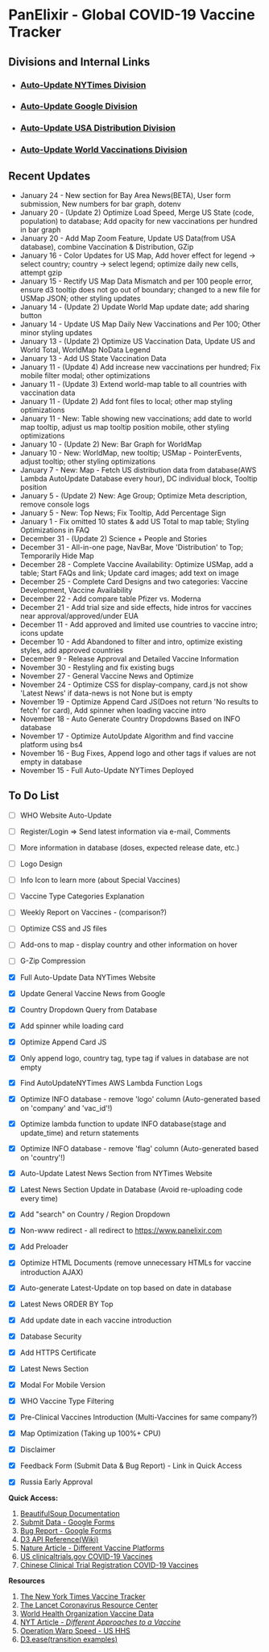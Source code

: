 # PanElixir - Global COVID-19 Vaccine Tracker

## **Divisions and Internal Links**
+ ### [Auto-Update NYTimes Division](https://github.com/tonyliunyc/panelixir/tree/AutoUpdateNYTimes)
+ ### [Auto-Update Google Division](https://github.com/tonyliunyc/panelixir/tree/AutoUpdateGoogle)
+ ### [Auto-Update USA Distribution Division](https://github.com/tonyliunyc/panelixir/tree/AutoUpdateUSADistribution)
+ ### [Auto-Update World Vaccinations Division](https://github.com/tonyliunyc/panelixir/tree/AutoUpdateWorldVaccinations)


## **Recent Updates**
+ January 24 - New section for Bay Area News(BETA), User form submission, New numbers for bar graph, dotenv
+ January 20 - (Update 2) Optimize Load Speed, Merge US State (code, population) to database; Add opacity for new vaccinations per hundred in bar graph
+ January 20 - Add Map Zoom Feature, Update US Data(from USA database), combine Vaccination & Distribution, GZip
+ January 16 - Color Updates for US Map, Add hover effect for legend -> select country; country -> select legend; optimize daily new cells, attempt gzip
+ January 15 - Rectify US Map Data Mismatch and per 100 people error, ensure d3 tooltip does not go out of boundary; changed to a new file for USMap JSON; other styling updates
+ January 14 - (Update 2) Update World Map update date; add sharing button
+ January 14 - Update US Map Daily New Vaccinations and Per 100; Other minor styling updates
+ January 13 - (Update 2) Optimize US Vaccination Data, Update US and World Total, WorldMap NoData Legend
+ January 13 - Add US State Vaccination Data
+ January 11 - (Update 4) Add increase new vaccinations per hundred; Fix mobile filter modal; other optimizations
+ January 11 - (Update 3) Extend world-map table to all countries with vaccination data
+ January 11 - (Update 2) Add font files to local; other map styling optimizations
+ January 11 - New: Table showing new vaccinations; add date to world map tooltip, adjust us map tooltip position mobile, other styling optimizations
+ January 10 - (Update 2) New: Bar Graph for WorldMap
+ January 10 - New: WorldMap, new tooltip; USMap - PointerEvents, adjust tooltip; other styling optimizations
+ January 7 - New: Map - Fetch US distribution data from database(AWS Lambda AutoUpdate Database every hour), DC individual block, Tooltip position
+ January 5 - (Update 2) New: Age Group; Optimize Meta description, remove console logs
+ January 5 - New: Top News; Fix Tooltip, Add Percentage Sign
+ January 1 - Fix omitted 10 states & add US Total to map table; Styling Optimizations in FAQ
+ December 31 - (Update 2) Science + People and Stories
+ December 31 - All-in-one page, NavBar, Move 'Distribution' to Top; Temporarily Hide Map
+ December 28 - Complete Vaccine Availability: Optimize USMap, add a table; Start FAQs and link; Update card images; add text on image
+ December 25 - Complete Card Designs and two categories: Vaccine Development, Vaccine Availability
+ December 22 - Add compare table Pfizer vs. Moderna
+ December 21 - Add trial size and side effects, hide intros for vaccines near approval/approved/under EUA
+ December 11 - Add approved and limited use countries to vaccine intro; icons update
+ December 10 - Add Abandoned to filter and intro, optimize existing styles, add approved countries
+ December 9 - Release Approval and Detailed Vaccine Information
+ November 30 - Restyling and fix existing bugs
+ November 27 - General Vaccine News and Optimize
+ November 24 - Optimize CSS for display-company, card.js not show 'Latest News' if data-news is not None but is empty
+ November 19 - Optimize Append Card JS(Does not return 'No results to fetch' for card), Add spinner when loading vaccine intro
+ November 18 - Auto Generate Country Dropdowns Based on INFO database
+ November 17 - Optimize AutoUpdate Algorithm and find vaccine platform using bs4
+ November 16 - Bug Fixes, Append logo and other tags if values are not empty in database
+ November 15 - Full Auto-Update NYTimes Deployed

## **To Do List**
* [ ] WHO Website Auto-Update
* [ ] Register/Login => Send latest information via e-mail, Comments
* [ ] More information in database (doses, expected release date, etc.)
* [ ] Logo Design
* [ ] Info Icon to learn more (about Special Vaccines)
* [ ] Vaccine Type Categories Explanation
* [ ] Weekly Report on Vaccines - (comparison?)
* [ ] Optimize CSS and JS files
* [ ] Add-ons to map - display country and other information on hover
* [ ] G-Zip Compression
* [X] Full Auto-Update Data NYTimes Website
* [X] Update General Vaccine News from Google
* [X] Country Dropdown Query from Database
* [X] Add spinner while loading card
* [X] Optimize Append Card JS
* [X] Only append logo, country tag, type tag if values in database are not empty
* [X] Find AutoUpdateNYTimes AWS Lambda Function Logs
* [X] Optimize INFO database - remove 'logo' column (Auto-generated based on 'company' and 'vac_id'!)
* [X] Optimize lambda function to update INFO database(stage and update_time) and return statements
* [X] Optimize INFO database - remove 'flag' column (Auto-generated based on 'country'!)
* [X] Auto-Update Latest News Section from NYTimes Website
* [X] Latest News Section Update in Database (Avoid re-uploading code every time)
* [X] Add "search" on Country / Region Dropdown
* [X] Non-www redirect - all redirect to https://www.panelixir.com
* [X] Add Preloader
* [X] Optimize HTML Documents (remove unnecessary HTMLs for vaccine introduction AJAX)
* [X] Auto-generate Latest-Update on top based on date in database
* [X] Latest News ORDER BY Top
* [X] Add update date in each vaccine introduction
* [X] Database Security
* [X] Add HTTPS Certificate
* [X] Latest News Section
* [X] Modal For Mobile Version
* [X] WHO Vaccine Type Filtering
* [X] Pre-Clinical Vaccines Introduction (Multi-Vaccines for same company?)
* [X] Map Optimization (Taking up 100%+ CPU)
* [X] Disclaimer
* [X] Feedback Form (Submit Data & Bug Report) - Link in Quick Access
* [X] Russia Early Approval


**Quick Access:**
1. [BeautifulSoup Documentation](https://www.crummy.com/software/BeautifulSoup/bs4/doc/)
2. [Submit Data - Google Forms](https://docs.google.com/forms/d/1UNOq6-FG93ysnf9Qz9wue7jy_IV_Kkay38vr3I4aEsc/edit?usp=sharing)
3. [Bug Report - Google Forms](https://docs.google.com/forms/d/1fPws_MFtqO4bLWH_1xhLt4AEEcYHpdQt8DiRNabJc-Y/edit?usp=sharing)
4. [D3 API Reference(Wiki)](https://github.com/d3/d3/blob/master/API.md)
5. [Nature Article - Different Vaccine Platforms](https://www.nature.com/articles/s41563-020-0746-0)
6. [US clinicaltrials.gov COVID-19 Vaccines](https://clinicaltrials.gov/ct2/results?cond=Covid19&term=&type=Intr&rslt=&age_v=&gndr=&intr=Vaccine&titles=&outc=&spons=&lead=&id=&cntry=&state=&city=&dist=&locn=&rsub=&strd_s=&strd_e=&prcd_s=&prcd_e=&sfpd_s=&sfpd_e=&rfpd_s=&rfpd_e=&lupd_s=&lupd_e=&sort=)
7. [Chinese Clinical Trial Registration COVID-19 Vaccines](http://www.chictr.org.cn/searchprojen.aspx?title=vaccine&officialname=&subjectid=&secondaryid=&applier=&studyleader=&ethicalcommitteesanction=&sponsor=&studyailment=COVID-19&studyailmentcode=&studytype=0&studystage=0&studydesign=0&minstudyexecutetime=&maxstudyexecutetime=&recruitmentstatus=0&gender=0&agreetosign=&secsponsor=&regno=&regstatus=0&country=&province=&city=&institution=&institutionlevel=&measure=&intercode=&sourceofspends=&createyear=0&isuploadrf=&whetherpublic=&btngo=btn&verifycode=&page=1)

**Resources**
1. [The New York Times Vaccine Tracker](https://www.nytimes.com/interactive/2020/science/coronavirus-vaccine-tracker.html)
2. [The Lancet Coronavirus Resource Center](https://www.thelancet.com/coronavirus?dgcid=kr_pop-up_tlcoronavirus20)
3. [World Health Organization Vaccine Data](https://www.who.int/publications/m/item/draft-landscape-of-covid-19-candidate-vaccines)
4. [NYT Article - *Different Approaches to a Vaccine*](https://www.nytimes.com/interactive/2020/05/20/science/coronavirus-vaccine-development.html?action=click&module=RelatedLinks&pgtype=Article)
5. [Operation Warp Speed - US HHS](https://www.hhs.gov/coronavirus/explaining-operation-warp-speed/index.html)
7. [D3.ease(transition examples)](https://observablehq.com/@d3/easing-animations)